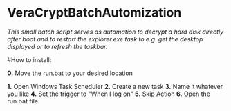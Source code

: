 # VeraCryptBatchAutomization

*This small batch script serves as automation to decrypt a hard disk directly after boot and to restart the explorer.exe task to e.g. get the desktop displayed or to refresh the taskbar.*


#How to install:

**0.** Move the run.bat to your desired location

**1.** Open Windows Task Scheduler
**2.** Create a new task
**3.** Name it whatever you like
**4.** Set the trigger to "When I log on"
**5.** Skip Action
**6.** Open the run.bat file
